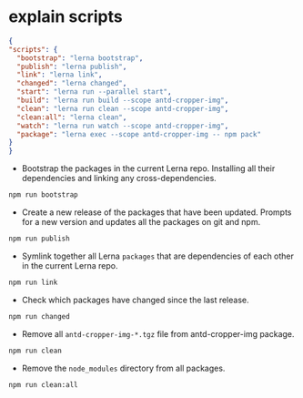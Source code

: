 # explain scripts

  ```json
  {
  "scripts": {
    "bootstrap": "lerna bootstrap",
    "publish": "lerna publish",
    "link": "lerna link",
    "changed": "lerna changed",
    "start": "lerna run --parallel start",
    "build": "lerna run build --scope antd-cropper-img",
    "clean": "lerna run clean --scope antd-cropper-img",
    "clean:all": "lerna clean",
    "watch": "lerna run watch --scope antd-cropper-img",
    "package": "lerna exec --scope antd-cropper-img -- npm pack"
  }
  }
  ```
- Bootstrap the packages in the current Lerna repo. Installing all their dependencies and linking any cross-dependencies.
```sh
npm run bootstrap
```
- Create a new release of the packages that have been updated. Prompts for a new version and updates all the packages on git and npm.
```sh
npm run publish
```
- Symlink together all Lerna `packages` that are dependencies of each other in the current Lerna repo.
```sh
npm run link
```
- Check which packages have changed since the last release.
```sh
npm run changed
```
- Remove all `antd-cropper-img-*.tgz` file from antd-cropper-img package.
```sh
npm run clean
```
- Remove the `node_modules` directory from all packages.
```sh
npm run clean:all
```
